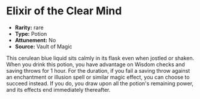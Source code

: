 
# Elixir of the Clear Mind

* **Rarity:** rare
* **Type:** Potion
* **Attunement:** No
* **Source:** Vault of Magic


This cerulean blue liquid sits calmly in its flask even when jostled or shaken. When you drink this potion, you have advantage on Wisdom checks and saving throws for 1 hour. For the duration, if you fail a saving throw against an enchantment or illusion spell or similar magic effect, you can choose to succeed instead. If you do, you draw upon all the potion's remaining power, and its effects end immediately thereafter.
